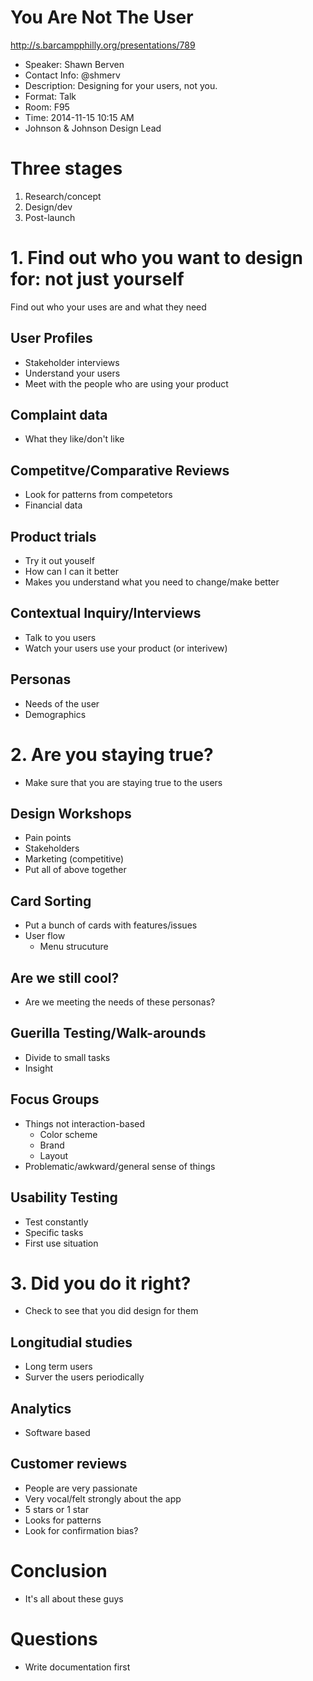 # You Are Not The User

http://s.barcampphilly.org/presentations/789

- Speaker: Shawn Berven
- Contact Info: @shmerv
- Description: Designing for your users, not you.
- Format: Talk
- Room: F95
- Time: 2014-11-15 10:15 AM
- Johnson & Johnson Design Lead

# Three stages

1. Research/concept
2. Design/dev
3. Post-launch

# 1. Find out who you want to design for: not just yourself

Find out who your uses are and what they need

## User Profiles

- Stakeholder interviews
- Understand your users
- Meet with the people who are using your product

## Complaint data

- What they like/don't like

## Competitve/Comparative Reviews

- Look for patterns from competetors
- Financial data

## Product trials

- Try it out youself
- How can I can it better
- Makes you understand what you need to change/make better

## Contextual Inquiry/Interviews

- Talk to you users
- Watch your users use your product (or interivew)

## Personas

- Needs of the user
- Demographics

# 2. Are you staying true?

- Make sure that you are staying true to the users

## Design Workshops

- Pain points
- Stakeholders
- Marketing (competitive)
- Put all of above together

## Card Sorting

- Put a bunch of cards with features/issues
- User flow
	- Menu strucuture

## Are we still cool?

- Are we meeting the needs of these personas?

## Guerilla Testing/Walk-arounds

- Divide to small tasks
- Insight

## Focus Groups

- Things not interaction-based
	- Color scheme
	- Brand
	- Layout
- Problematic/awkward/general sense of things

## Usability Testing

- Test constantly
- Specific tasks
- First use situation

# 3. Did you do it right?

- Check to see that you did design for them

## Longitudial studies

- Long term users
- Surver the users periodically

## Analytics

- Software based

## Customer reviews

- People are very passionate
- Very vocal/felt strongly about the app
- 5 stars or 1 star
- Looks for patterns
- Look for confirmation bias?

# Conclusion

- It's all about these guys

# Questions

- Write documentation first
